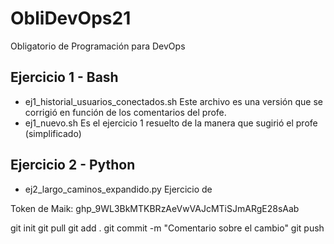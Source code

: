 # ObliDevOps21
Obligatorio de Programación para DevOps

## Ejercicio 1 - Bash
 - ej1_historial_usuarios_conectados.sh
    Este archivo es una versión que se corrigió en función de los comentarios del profe.
 - ej1_nuevo.sh
    Es el ejercicio 1 resuelto de la manera que sugirió el profe (simplificado)

## Ejercicio 2 - Python
 - ej2_largo_caminos_expandido.py
    Ejercicio de


Token de Maik:
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

git init
git pull
git add .
git commit -m "Comentario sobre el cambio"
git push


